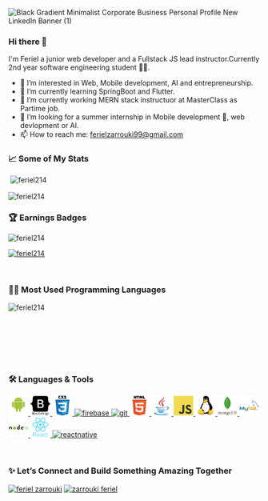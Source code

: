 ![Black Gradient Minimalist Corporate Business Personal Profile New LinkedIn Banner (1)](https://user-images.githubusercontent.com/53992554/226774191-eea90474-91ed-4344-a720-b721847f7a27.png)
### Hi there 👋
I'm Feriel a junior web developer and a Fullstack JS lead instructor.Currently 2nd year software engineering student 👩‍💻.
- 👀 I’m interested in Web, Mobile development, AI and entrepreneurship.
- 🌱 I’m currently learning SpringBoot and Flutter.
- 🔭 I’m currently working  MERN stack instructuor at MasterClass as Partime job.
- 💞️ I’m looking for a summer internship in Mobile development 📱, web devlopment or AI.
- 📫 How to reach me:  ferielzarrouki99@gmail.com

### 📈 Some of My Stats
<p>&nbsp;<img align="center" src="https://github-readme-stats.vercel.app/api?username=feriel214&show_icons=true&locale=en" alt="feriel214" /></p>

<p><img align="center" src="https://github-readme-streak-stats.herokuapp.com/?user=feriel214&" alt="feriel214" /></p>

### 🏆 Earnings Badges 	

<p align="left"> <img src="https://komarev.com/ghpvc/?username=feriel214&label=Profile%20views&color=0e75b6&style=flat" alt="feriel214" /> </p>

<p align="left"> <a href="https://github.com/ryo-ma/github-profile-trophy"><img src="https://github-profile-trophy.vercel.app/?username=feriel214" alt="feriel214" /></a> </p>

<p align="left"> <a href="https://twitter.com/" target="blank"><img src="https://img.shields.io/twitter/follow/?logo=twitter&style=for-the-badge" alt="" /></a> </p>

### 👩‍💻 Most Used Programming Languages

<p><img align="left" src="https://github-readme-stats.vercel.app/api/top-langs?username=feriel214&show_icons=true&locale=en&layout=compact" alt="feriel214" /></p>
<br/>
<br/>
<br/>
<br/>
<br/>
<br/>
<br/>

### 🛠️ Languages & Tools

<p align="left"> <a href="https://developer.android.com" target="_blank" rel="noreferrer"> <img src="https://raw.githubusercontent.com/devicons/devicon/master/icons/android/android-original-wordmark.svg" alt="android" width="40" height="40"/> </a> <a href="https://getbootstrap.com" target="_blank" rel="noreferrer"> <img src="https://raw.githubusercontent.com/devicons/devicon/master/icons/bootstrap/bootstrap-plain-wordmark.svg" alt="bootstrap" width="40" height="40"/> </a> <a href="https://www.w3schools.com/css/" target="_blank" rel="noreferrer"> <img src="https://raw.githubusercontent.com/devicons/devicon/master/icons/css3/css3-original-wordmark.svg" alt="css3" width="40" height="40"/> </a> <a href="https://firebase.google.com/" target="_blank" rel="noreferrer"> <img src="https://www.vectorlogo.zone/logos/firebase/firebase-icon.svg" alt="firebase" width="40" height="40"/> </a> <a href="https://git-scm.com/" target="_blank" rel="noreferrer"> <img src="https://www.vectorlogo.zone/logos/git-scm/git-scm-icon.svg" alt="git" width="40" height="40"/> </a> <a href="https://www.w3.org/html/" target="_blank" rel="noreferrer"> <img src="https://raw.githubusercontent.com/devicons/devicon/master/icons/html5/html5-original-wordmark.svg" alt="html5" width="40" height="40"/> </a> <a href="https://www.java.com" target="_blank" rel="noreferrer"> <img src="https://raw.githubusercontent.com/devicons/devicon/master/icons/java/java-original.svg" alt="java" width="40" height="40"/> </a> <a href="https://developer.mozilla.org/en-US/docs/Web/JavaScript" target="_blank" rel="noreferrer"> <img src="https://raw.githubusercontent.com/devicons/devicon/master/icons/javascript/javascript-original.svg" alt="javascript" width="40" height="40"/> </a> <a href="https://www.linux.org/" target="_blank" rel="noreferrer"> <img src="https://raw.githubusercontent.com/devicons/devicon/master/icons/linux/linux-original.svg" alt="linux" width="40" height="40"/> </a> <a href="https://www.mongodb.com/" target="_blank" rel="noreferrer"> <img src="https://raw.githubusercontent.com/devicons/devicon/master/icons/mongodb/mongodb-original-wordmark.svg" alt="mongodb" width="40" height="40"/> </a> <a href="https://www.mysql.com/" target="_blank" rel="noreferrer"> <img src="https://raw.githubusercontent.com/devicons/devicon/master/icons/mysql/mysql-original-wordmark.svg" alt="mysql" width="40" height="40"/> </a> <a href="https://nodejs.org" target="_blank" rel="noreferrer"> <img src="https://raw.githubusercontent.com/devicons/devicon/master/icons/nodejs/nodejs-original-wordmark.svg" alt="nodejs" width="40" height="40"/> </a> <a href="https://reactjs.org/" target="_blank" rel="noreferrer"> <img src="https://raw.githubusercontent.com/devicons/devicon/master/icons/react/react-original-wordmark.svg" alt="react" width="40" height="40"/> </a> <a href="https://reactnative.dev/" target="_blank" rel="noreferrer"> <img src="https://reactnative.dev/img/header_logo.svg" alt="reactnative" width="40" height="40"/> </a> </p>
</br>

### ✨ Let’s Connect and Build Something Amazing Together
<p align="left">
<a href="https://linkedin.com/in/feriel zarrouki" target="blank"><img align="center" src="https://raw.githubusercontent.com/rahuldkjain/github-profile-readme-generator/master/src/images/icons/Social/linked-in-alt.svg" alt="feriel zarrouki" height="30" width="40" /></a>
<a href="https://codeforces.com/profile/zarrouki feriel" target="blank"><img align="center" src="https://raw.githubusercontent.com/rahuldkjain/github-profile-readme-generator/master/src/images/icons/Social/codeforces.svg" alt="zarrouki feriel" height="30" width="40" /></a>
</p>
